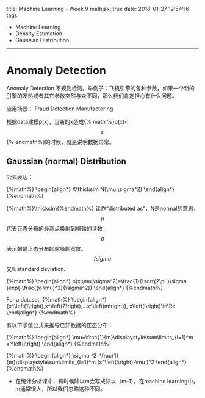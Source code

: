 title: Machine Learning - Week 9
mathjax: true
date: 2018-01-27 12:54:16
tags:
- Machine Learning
- Density Estimation
- Gaussian Distribution
---

# Anomaly Detection

Anomaly Detection 不规则检测。举例子：飞机引擎的各种参数，如果一个新的引擎的发热或者其它参数突然与众不同，那么我们肯定担心有什么问题。

应用场景：
Fraud Detection
Manufactoring

根据data建模p(x)，当新的x造成{% math %}p(x)<$$\epsilon$${% endmath%}的时候，就是说明数据异常。

## Gaussian (normal) Distribution

公式表达：

{%math%}
\begin{align*}
X\thicksim N(\mu,\sigma^2)
\end{align*}
{%endmath%}

{%math%}\thicksim{%endmath%} 读作“distributed as”，N是normal的意思，$$\mu$$代表正态分布的最高点投射到横轴的读数，$$\sigma$$表示的是正态分布的驼峰的宽度。$$/sigma$$又叫standard deviation.

{%math%}
\begin{align*}
p(x;\mu,\sigma^2)=\frac{1}{\sqrt{2\pi }\sigma }exp(-\frac{(x-\mu)^2}{\sigma^2})
\end{align*}
{%endmath%}


For a dataset,
{%math%}
\begin{align*}
\{x^\left(1\right),x^\left(2\right),...x^\left(m\right)\}, x\left(i\right)\in\Re
\end{align*}
{%endmath%}

有以下求值公式来推导已知数据的正态分布：

{%math%}
\begin{align*}
\mu=\frac{1}{m}\displaystyle\sum\limits_{i=1}^m x^\left(i\right)
\end{align*}
{%endmath%}

{%math%}
\begin{align*}
\sigma ^2=\frac{1}{m}\displaystyle\sum\limits_{i=1}^m (x^\left(i\right)-\mu )^2
\end{align*}
{%endmath%}

* 在统计分析课中，有时候除以m会写成除以（m-1），在machine learning中，m通常很大，所以我们忽略这种不同。
